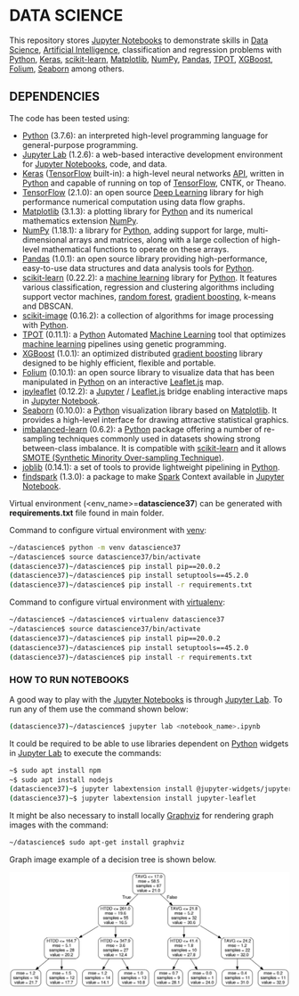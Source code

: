 # DATA SCIENCE

This repository stores [Jupyter Notebooks] to demonstrate skills in [Data Science], [Artificial Intelligence], classification and regression problems with [Python], [Keras], [scikit-learn], [Matplotlib], [NumPy], [Pandas], [TPOT], [XGBoost], [Folium], [Seaborn] among others.

## DEPENDENCIES

The code has been tested using:

* [Python] (3.7.6): an interpreted high-level programming language for general-purpose programming.
* [Jupyter Lab] (1.2.6): a web-based interactive development environment for [Jupyter Notebooks], code, and data.
* [Keras] ([TensorFlow] built-in): a high-level neural networks [API], written in [Python] and capable of running on top of [TensorFlow], CNTK, or Theano.
* [TensorFlow] (2.1.0): an open source [Deep Learning] library for high performance numerical computation using data flow graphs.
* [Matplotlib] (3.1.3): a plotting library for [Python] and its numerical mathematics extension [NumPy].
* [NumPy] (1.18.1): a library for [Python], adding support for large, multi-dimensional arrays and matrices, along with a large collection of high-level mathematical functions to operate on these arrays.
* [Pandas] (1.0.1):  an open source library providing high-performance, easy-to-use data structures and data analysis tools for [Python].
* [scikit-learn] (0.22.2): a [machine learning] library for [Python]. It features various classification, regression and clustering algorithms including support vector machines, [random forest], [gradient boosting], k-means and DBSCAN.
* [scikit-image] (0.16.2): a collection of algorithms for image processing with [Python].
* [TPOT] (0.11.1): a [Python] Automated [Machine Learning] tool that optimizes [machine learning] pipelines using genetic programming.
* [XGBoost] (1.0.1): an optimized distributed [gradient boosting] library designed to be highly efficient, flexible and portable.
* [Folium] (0.10.1): an open source library to visualize data that has been manipulated in [Python] on an interactive [Leaflet.js] map.
* [ipyleaflet] (0.12.2): a [Jupyter] / [Leaflet.js] bridge enabling interactive maps in [Jupyter Notebook].
* [Seaborn] (0.10.0): a [Python] visualization library based on [Matplotlib]. It provides a high-level interface for drawing attractive statistical graphics.
* [imbalanced-learn] (0.6.2): a [Python] package offering a number of re-sampling techniques commonly used in datasets showing strong between-class imbalance. It is compatible with [scikit-learn] and it allows [SMOTE (Synthetic Minority Over-sampling Technique)].
* [joblib] (0.14.1): a set of tools to provide lightweight pipelining in [Python].
* [findspark] (1.3.0): a package to make [Spark] Context available in [Jupyter Notebook].

Virtual environment (<env_name>=**datascience37**) can be generated with  **requirements.txt** file found in main folder.

Command to configure virtual environment with [venv]:

```bash
~/datascience$ python -m venv datascience37
~/datascience$ source datascience37/bin/activate
(datascience37)~/datascience$ pip install pip==20.0.2
(datascience37)~/datascience$ pip install setuptools==45.2.0
(datascience37)~/datascience$ pip install -r requirements.txt
```

Command to configure virtual environment with [virtualenv]:

```bash
~/datascience$ ~/datascience$ virtualenv datascience37
~/datascience$ source datascience37/bin/activate
(datascience37)~/datascience$ pip install pip==20.0.2
(datascience37)~/datascience$ pip install setuptools==45.2.0
(datascience37)~/datascience$ pip install -r requirements.txt
```

### HOW TO RUN NOTEBOOKS

A good way to play with the [Jupyter Notebooks] is through [Jupyter Lab]. To run any of them use the command shown below:

```bash
(datascience37)~/datascience$ jupyter lab <notebook_name>.ipynb
```

It could be required to be able to use libraries dependent on [Python] widgets in [Jupyter Lab] to execute the commands:

```bash
~$ sudo apt install npm
~$ sudo apt install nodejs
(datascience37)~$ jupyter labextension install @jupyter-widgets/jupyterlab-manager
(datascience37)~$ jupyter labextension install jupyter-leaflet
```

It might be also necessary to install locally [Graphviz] for rendering graph images with the command:

```bash
~/datascience$ sudo apt-get install graphviz
```

Graph image example of a decision tree is shown below.

![Graph image example of a decision tree](images/tree_top3.png)

[Data Science]: https://en.wikipedia.org/wiki/Data_science
[Artificial Intelligence]: https://en.wikipedia.org/wiki/Artificial_intelligence
[Python]: https://www.python.org/
[Machine Learning]: https://en.wikipedia.org/wiki/Machine_learning
[Deep Learning]: https://en.wikipedia.org/wiki/Deep_learning
[Random Forest]: https://en.wikipedia.org/wiki/Random_forest
[Gradient Boosting]: https://en.wikipedia.org/wiki/Gradient_boosting
[API]: https://en.wikipedia.org/wiki/Application_programming_interface
[Docker]: https://www.docker.com/
[docker-compose]: https://github.com/docker/compose
[Keras]: https://keras.io/
[TensorFlow]: https://www.tensorflow.org/
[Matplotlib]: https://matplotlib.org/
[NumPy]: http://www.numpy.org/
[Pandas]: https://pandas.pydata.org/
[scikit-learn]: http://scikit-learn.org/stable/
[scikit-image]: https://scikit-image.org/
[TPOT]: https://github.com/EpistasisLab/tpot
[XGBoost]: https://github.com/dmlc/xgboost
[Folium]: https://github.com/python-visualization/folium
[Leaflet.js]: https://leafletjs.com/
[ipyleaflet]: https://github.com/jupyter-widgets/ipyleaflet
[Seaborn]: http://seaborn.pydata.org/
[imbalanced-learn]: https://github.com/scikit-learn-contrib/imbalanced-learn
[SMOTE (Synthetic Minority Over-sampling Technique)]: https://jair.org/index.php/jair/article/view/10302
[joblib]: https://pypi.org/project/joblib/
[Jupyter]: http://jupyter.org/
[Jupyter Lab]: http://jupyter.org/
[Jupyter Notebook]: http://jupyter.org/
[Jupyter Notebooks]: http://jupyter.org/
[findspark]: https://github.com/minrk/findspark
[Spark]: https://spark.apache.org/
[venv]: https://docs.python.org/3/library/venv.html
[virtualenv]: https://virtualenv.pypa.io/en/stable/
[Graphviz]: https://www.graphviz.org/
